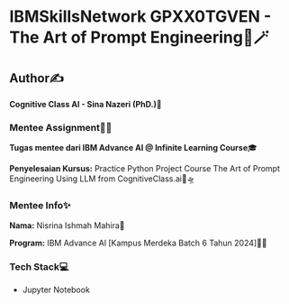 # IBMSkillsNetwork GPXX0TGVEN - The Art of Prompt Engineering🌈🪄 

## Author✍️

**Cognitive Class AI - Sina Nazeri (PhD.)💎**

### Mentee Assignment📝📂

**Tugas mentee dari IBM Advance AI @ Infinite Learning Course**🎓

**Penyelesaian Kursus:** Practice Python Project Course The Art of Prompt Engineering Using LLM from CognitiveClass.ai🔭🛸

### Mentee Info✨

**Nama:** Nisrina Ishmah Mahira🧕

**Program:** IBM Advance Al [Kampus Merdeka Batch 6 Tahun 2024]🏫🎉

### Tech Stack💻

* Jupyter Notebook
